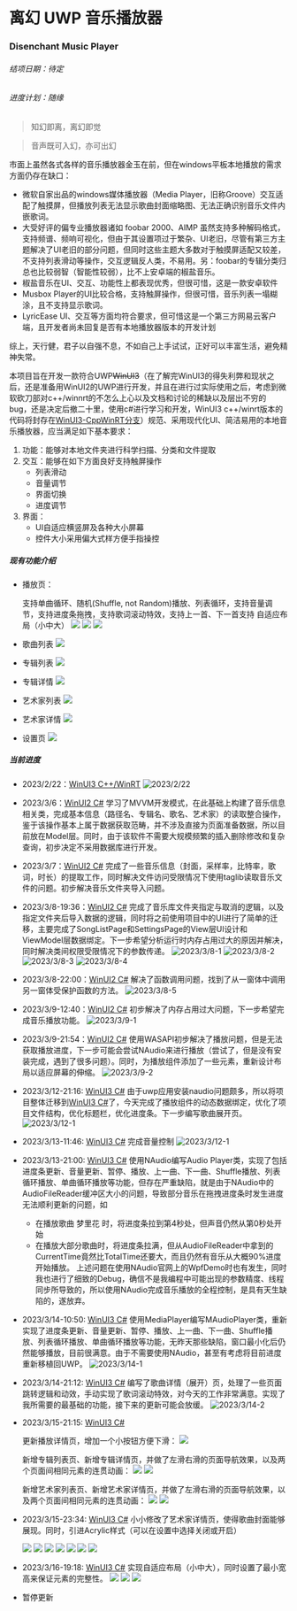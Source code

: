 # 离幻 UWP 音乐播放器
### Disenchant Music Player

###### 结项日期：待定
###### 进度计划：随缘

> 知幻即离，离幻即觉

> 音声既可入幻，亦可出幻

市面上虽然各式各样的音乐播放器金玉在前，但在windows平板本地播放的需求方面仍存在缺口：
- 微软自家出品的windows媒体播放器（Media Player，旧称Groove）交互适配了触摸屏，但播放列表无法显示歌曲封面缩略图、无法正确识别音乐文件内嵌歌词。
- 大受好评的偏专业播放器诸如 foobar 2000、AIMP 虽然支持多种解码格式，支持频谱、频响可视化，但由于其设置项过于繁杂、UI老旧，尽管有第三方主题解决了UI老旧的部分问题，但同时这些主题大多数对于触摸屏适配又较差，不支持列表滑动等操作，交互逻辑反人类，不易用。另：foobar的专辑分类归总也比较弱智（智能性较弱），比不上安卓端的椒盐音乐。
- 椒盐音乐在UI、交互、功能性上都表现优秀，但很可惜，这是一款安卓软件
- Musbox Player的UI比较合格，支持触屏操作，但很可惜，音乐列表一塌糊涂，且不支持显示歌词。
- LyricEase UI、交互等方面均符合要求，但可惜这是一个第三方网易云客户端，且开发者尚未回复是否有本地播放器版本的开发计划

综上，天行健，君子以自强不息，不如自己上手试试，正好可以丰富生活，避免精神失常。


本项目旨在开发一款符合UWP~~WinUI3~~（在了解完WinUI3的得失利弊和现状之后，还是准备用WinUI2的UWP进行开发，并且在进行过实际使用之后，考虑到微软砍刀部对c++/winnrt的不怎么上心以及文档和讨论的稀缺以及层出不穷的bug，还是决定后撤二十里，使用c#进行学习和开发，WinUI3 c++/winrt版本的代码将封存在[WinUI3-CppWinRT分支](https://github.com/DenryDu/Disenchant-Music-Player/tree/WinUI3-CppWinRT)）规范、采用现代化UI、简洁易用的本地音乐播放器，应当满足如下基本要求：
1. 功能：能够对本地文件夹进行科学扫描、分类和文件提取
2. 交互：能够在如下方面良好支持触屏操作
    - 列表滑动
    - 音量调节
    - 界面切换
    - 进度调节
3. 界面：
    - UI自适应横竖屏及各种大小屏幕
    - 控件大小采用偏大式样方便手指操控
    
##### 现有功能介绍
- 播放页：
	
	支持单曲循环、随机(Shuffle, not Random)播放、列表循环，支持音量调节，支持进度条拖拽，支持歌词滚动特效，支持上一首、下一首支持
	自适应布局（小中大）
	![](https://github.com/DenryDu/Disenchant-Music-Player/blob/main/Images/Snipaste_2023-03-16_19-13-40.png)
	![](https://github.com/DenryDu/Disenchant-Music-Player/blob/main/Images/Snipaste_2023-03-16_19-14-47.png)
	![](https://github.com/DenryDu/Disenchant-Music-Player/blob/main/Images/Snipaste_2023-03-16_19-13-52.png)
- 歌曲列表
	![](https://github.com/DenryDu/Disenchant-Music-Player/blob/main/Images/Snipaste_2023-03-15_23-28-34.png)
- 专辑列表
	![](https://github.com/DenryDu/Disenchant-Music-Player/blob/main/Images/Snipaste_2023-03-15_23-28-46.png)
- 专辑详情
	![](https://github.com/DenryDu/Disenchant-Music-Player/blob/main/Images/Snipaste_2023-03-15_23-29-09.png)
- 艺术家列表
	![](https://github.com/DenryDu/Disenchant-Music-Player/blob/main/Images/Snipaste_2023-03-15_23-29-46.png)
- 艺术家详情
	![](https://github.com/DenryDu/Disenchant-Music-Player/blob/main/Images/Snipaste_2023-03-15_23-30-57.png)
- 设置页
	![](https://github.com/DenryDu/Disenchant-Music-Player/blob/main/Images/Snipaste_2023-03-15_23-31-12.png)


##### 当前进度

- 2023/2/22：[WinUI3 C++/WinRT](https://github.com/DenryDu/Disenchant-Music-Player/tree/WinUI3-CppWinRT)
	![2023/2/22](https://github.com/DenryDu/Disenchant-Music-Player/blob/main/Images/Snipaste_2023-02-22_17-32-19.png)

- 2023/3/6：[WinUI2 C#](https://github.com/DenryDu/Disenchant-Music-Player/tree/WinUI2-CSharp) 学习了MVVM开发模式，在此基础上构建了音乐信息相关类，完成基本信息（路径名、专辑名、歌名、艺术家）的读取整合操作，鉴于该操作基本上属于数据获取范畴，并不涉及直接为页面准备数据，所以目前放在Model层。同时，由于该软件不需要大规模频繁的插入删除修改和复杂查询，初步决定不采用数据库进行开发。
- 2023/3/7：[WinUI2 C#](https://github.com/DenryDu/Disenchant-Music-Player/tree/WinUI2-CSharp) 完成了一些音乐信息（封面，采样率，比特率，歌词，时长）的提取工作，同时解决文件访问受限情况下使用taglib读取音乐文件的问题。初步解决音乐文件夹导入问题。
- 2023/3/8-19:36：[WinUI2 C#](https://github.com/DenryDu/Disenchant-Music-Player/tree/WinUI2-CSharp) 完成了音乐库文件夹指定与取消的逻辑，以及指定文件夹后导入数据的逻辑，同时将之前使用项目中的UI进行了简单的迁移，主要完成了SongListPage和SettingsPage的View层UI设计和ViewModel层数据绑定。下一步希望分析运行时内存占用过大的原因并解决，同时解决类间权限受限情况下的参数传递。
	![2023/3/8-1](https://github.com/DenryDu/Disenchant-Music-Player/blob/main/Images/Snipaste_2023-03-08_19-35-02.png)
	![2023/3/8-2](https://github.com/DenryDu/Disenchant-Music-Player/blob/main/Images/Snipaste_2023-03-08_19-35-54.png)
	![2023/3/8-3](https://github.com/DenryDu/Disenchant-Music-Player/blob/main/Images/Snipaste_2023-03-08_19-36-11.png)
	![2023/3/8-4](https://github.com/DenryDu/Disenchant-Music-Player/blob/main/Images/Snipaste_2023-03-08_19-36-39.png)
- 2023/3/8-22:00：[WinUI2 C#](https://github.com/DenryDu/Disenchant-Music-Player/tree/WinUI2-CSharp) 解决了函数调用问题，找到了从一窗体中调用另一窗体受保护函数的方法。
	![2023/3/8-5](https://github.com/DenryDu/Disenchant-Music-Player/blob/main/Images/Snipaste_2023-03-08_22-00-51.png)
- 2023/3/9-12:40：[WinUI2 C#](https://github.com/DenryDu/Disenchant-Music-Player/tree/WinUI2-CSharp) 初步解决了内存占用过大问题，下一步希望完成音乐播放功能。
	![2023/3/9-1](https://github.com/DenryDu/Disenchant-Music-Player/blob/main/Images/Snipaste_2023-03-09_12-39-26.png)
- 2023/3/9-21:54：[WinUI2 C#](https://github.com/DenryDu/Disenchant-Music-Player/tree/WinUI2-CSharp) 使用WASAPI初步解决了播放问题，但是无法获取播放进度，下一步可能会尝试NAudio来进行播放（尝试了，但是没有安装完成，遇到了很多问题）。同时，为播放组件添加了一些元素，重新设计布局以适应屏幕的伸缩。
	![2023/3/9-2](https://github.com/DenryDu/Disenchant-Music-Player/blob/main/Images/Snipaste_2023-03-09_21-54-25.png)
- 2023/3/12-21:16: [WinUI3 C#](https://github.com/DenryDu/Disenchant-Music-Player/tree/WinUI3-CSharp) 由于uwp应用安装naudio问题颇多，所以将项目整体迁移到[WinUI3 C#](https://github.com/DenryDu/Disenchant-Music-Player/tree/WinUI3-CSharp)了，今天完成了播放组件的动态数据绑定，优化了项目文件结构，优化标题栏，优化进度条。下一步编写歌曲展开页。
	![2023/3/12-1](https://github.com/DenryDu/Disenchant-Music-Player/blob/main/Images/Snipaste_2023-03-12_21-15-09.png)
- 2023/3/13-11:46: [WinUI3 C#](https://github.com/DenryDu/Disenchant-Music-Player/tree/WinUI3-CSharp) 完成音量控制
	![2023/3/12-1](https://github.com/DenryDu/Disenchant-Music-Player/blob/main/Images/Snipaste_2023-03-13_11-43-31.png)	
- 2023/3/13-21:00: [WinUI3 C#](https://github.com/DenryDu/Disenchant-Music-Player/tree/WinUI3-CSharp) 使用NAudio编写Audio Player类，实现了包括进度条更新、音量更新、暂停、播放、上一曲、下一曲、Shuffle播放、列表循环播放、单曲循环播放等功能，但存在严重缺陷，就是由于NAudio中的AudioFileReader缓冲区大小的问题，导致部分音乐在拖拽进度条时发生进度无法顺利更新的问题，如
	- 在播放歌曲 梦里花 时，将进度条拉到第4秒处，但声音仍然从第0秒处开始
	- 在播放大部分歌曲时，将进度条拉满，但从AudioFileReader中拿到的CurrentTime竟然比TotalTime还要大，而且仍然有音乐从大概90%进度开始播放。
	上述问题在使用NAudio官网上的WpfDemo时也有发生，同时我也进行了细致的Debug，确信不是我编程中可能出现的参数精度、线程同步所导致的，所以使用NAudio完成音乐播放的全程控制，是具有天生缺陷的，遂放弃。
- 2023/3/14-10:50: [WinUI3 C#](https://github.com/DenryDu/Disenchant-Music-Player/tree/WinUI3-CSharp) 使用MediaPlayer编写MAudioPlayer类，重新实现了进度条更新、音量更新、暂停、播放、上一曲、下一曲、Shuffle播放、列表循环播放、单曲循环播放等功能，无昨天那些缺陷，窗口最小化后仍然能够播放，目前很满意。由于不需要使用NAudio，甚至有考虑将目前进度重新移植回UWP。
	![2023/3/14-1](https://github.com/DenryDu/Disenchant-Music-Player/blob/main/Images/Snipaste_2023-03-14_10-45-30.png)	
- 2023/3/14-21:12: [WinUI3 C#](https://github.com/DenryDu/Disenchant-Music-Player/tree/WinUI3-CSharp) 编写了歌曲详情（展开）页，处理了一些页面跳转逻辑和动效，手动实现了歌词滚动特效，对今天的工作非常满意。实现了我所需要的最基础的功能，接下来的更新可能会放缓。
	![2023/3/14-2](https://github.com/DenryDu/Disenchant-Music-Player/blob/main/Images/Snipaste_2023-03-14_21-12-21.png)	
- 2023/3/15-21:15: [WinUI3 C#](https://github.com/DenryDu/Disenchant-Music-Player/tree/WinUI3-CSharp) 
	
	更新播放详情页，增加一个小按钮方便下滑：
	![](https://github.com/DenryDu/Disenchant-Music-Player/blob/main/Images/Snipaste_2023-03-15_21-08-31.png)
	
	新增专辑列表页、新增专辑详情页，并做了左滑右滑的页面导航效果，以及两个页面间相同元素的连贯动画：
	![](https://github.com/DenryDu/Disenchant-Music-Player/blob/main/Images/Snipaste_2023-03-15_21-06-43.png)
	![](https://github.com/DenryDu/Disenchant-Music-Player/blob/main/Images/Snipaste_2023-03-15_21-07-09.png)	
	
	新增艺术家列表页、新增艺术家详情页，并做了左滑右滑的页面导航效果，以及两个页面间相同元素的连贯动画：
	![](https://github.com/DenryDu/Disenchant-Music-Player/blob/main/Images/Snipaste_2023-03-15_21-07-27.png)
	![](https://github.com/DenryDu/Disenchant-Music-Player/blob/main/Images/Snipaste_2023-03-15_21-07-55.png)
- 2023/3/15-23:34: [WinUI3 C#](https://github.com/DenryDu/Disenchant-Music-Player/tree/WinUI3-CSharp) 小小修改了艺术家详情页，使得歌曲封面能够展现。同时，引进Acrylic样式（可以在设置中选择关闭或开启）
	
	![](https://github.com/DenryDu/Disenchant-Music-Player/blob/main/Images/Snipaste_2023-03-15_23-30-13.png)
	![](https://github.com/DenryDu/Disenchant-Music-Player/blob/main/Images/Snipaste_2023-03-15_23-28-34.png)
	![](https://github.com/DenryDu/Disenchant-Music-Player/blob/main/Images/Snipaste_2023-03-15_23-28-46.png)
	![](https://github.com/DenryDu/Disenchant-Music-Player/blob/main/Images/Snipaste_2023-03-15_23-29-09.png)
	![](https://github.com/DenryDu/Disenchant-Music-Player/blob/main/Images/Snipaste_2023-03-15_23-29-46.png)
	![](https://github.com/DenryDu/Disenchant-Music-Player/blob/main/Images/Snipaste_2023-03-15_23-30-57.png)
	![](https://github.com/DenryDu/Disenchant-Music-Player/blob/main/Images/Snipaste_2023-03-15_23-31-12.png)
- 2023/3/16-19:18: [WinUI3 C#](https://github.com/DenryDu/Disenchant-Music-Player/tree/WinUI3-CSharp) 实现自适应布局（小中大），同时设置了最小宽高来保证元素的完整性。
	![](https://github.com/DenryDu/Disenchant-Music-Player/blob/main/Images/Snipaste_2023-03-16_19-13-40.png)
	![](https://github.com/DenryDu/Disenchant-Music-Player/blob/main/Images/Snipaste_2023-03-16_19-14-47.png)
	![](https://github.com/DenryDu/Disenchant-Music-Player/blob/main/Images/Snipaste_2023-03-16_19-13-52.png)
- 暂停更新
